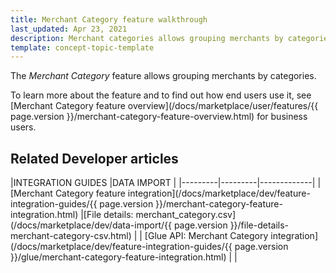 ```yaml
---
title: Merchant Category feature walkthrough
last_updated: Apr 23, 2021
description: Merchant categories allows grouping merchants by categories.
template: concept-topic-template
---
```


The *Merchant Category* feature allows grouping merchants by categories.

To learn more about the feature and to find out how end users use it, see [Merchant Category feature overview](/docs/marketplace/user/features/{{ page.version }}/merchant-category-feature-overview.html) for business users.

## Related Developer articles


|INTEGRATION GUIDES  |DATA IMPORT  |
|---------|---------|-------------|
| [Merchant Category feature integration](/docs/marketplace/dev/feature-integration-guides/{{ page.version }}/merchant-category-feature-integration.html)    |[File details: merchant_category.csv](/docs/marketplace/dev/data-import/{{ page.version }}/file-details-merchant-category-csv.html)        |
| [Glue API: Merchant Category integration](/docs/marketplace/dev/feature-integration-guides/{{ page.version }}/glue/merchant-category-feature-integration.html)    |         |
